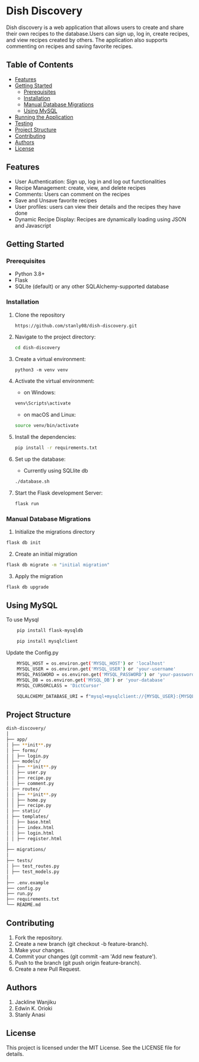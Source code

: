 # Dish Discovery

Dish discovery is a web application that allows users to create and share their own recipes to the database.Users can sign up, log in, create recipes, and view recipes created by others. The application also supports commenting on recipes and saving favorite recipes.

## Table of Contents

- [Features](#features)
- [Getting Started](#getting-started)
  - [Prerequisites](#prerequisites)
  - [Installation](#installation)
  - [Manual Database Migrations](#manual-database-migrations)
  - [Using MySQL](#using-mysql)
- [Running the Application](#running-the-application)
- [Testing](#testing)
- [Project Structure](#project-structure)
- [Contributing](#contributing)
- [Authors](#authors)
- [License](#license)

## Features

- User Authentication: Sign up, log in and log out functionalities
- Recipe Management: create, view, and delete recipes
- Comments: Users can comment on the recipes
- Save and Unsave favorite recipes
- User profiles: users can view their details and the recipes they have done
- Dynamic Recipe Display: Recipes are dynamically loading using JSON and Javascript

## Getting Started

### Prerequisites

- Python 3.8+
- Flask
- SQLite (default) or any other SQLAlchemy-supported database

### Installation

1. Clone the repository

   ```sh
   https://github.com/stanly08/dish-discovery.git
   ```

2. Navigate to the project directory:

   ```sh
   cd dish-discovery
   ```

3. Create a virtual environment:

   ```
   python3 -m venv venv
   ```

4. Activate the virtual environment:

   - on Windows:

   ```sh
   venv\Scripts\activate
   ```

   - on macOS and Linux:

   ```sh
   source venv/bin/activate
   ```

5. Install the dependencies:

   ```sh
   pip install -r requirements.txt
   ```

6. Set up the database:

   - Currently using SQLlite db

   ```sh
   ./database.sh
   ```

7. Start the Flask development Server:

   ```sh
   flask run
   ```

### Manual Database Migrations

1. Initialize the migrations directory

```sh
flask db init
```

2. Create an initial migration

```sh
flask db migrate -m "initial migration"
```

3. Apply the migration

```sh
flask db upgrade
```

## Using MySQL

To use Mysql

```sh
    pip install flask-mysqldb
```

```sh
    pip install mysqlclient
```

Update the Config.py

```sh
    MYSQL_HOST = os.environ.get('MYSQL_HOST') or 'localhost'
    MYSQL_USER = os.environ.get('MYSQL_USER') or 'your-username'
    MYSQL_PASSWORD = os.environ.get('MYSQL_PASSWORD') or 'your-password'
    MYSQL_DB = os.environ.get('MYSQL_DB') or 'your-database'
    MYSQL_CURSORCLASS = 'DictCursor'

    SQLALCHEMY_DATABASE_URI = f"mysql+mysqlclient://{MYSQL_USER}:{MYSQL_PASSWORD}@{MYSQL_HOST}/{MYSQL_DB}"
```

## Project Structure

```sh
dish-discovery/
│
├── app/
│ ├── **init**.py
│ ├── forms/
│ │ ├── login.py
│ ├── models/
│ │ ├── **init**.py
│ │ ├── user.py
│ │ ├── recipe.py
│ │ ├── comment.py
│ ├── routes/
│ │ ├── **init**.py
│ │ ├── home.py
│ │ ├── recipe.py
│ ├── static/
│ ├── templates/
│ │ ├── base.html
│ │ ├── index.html
│ │ ├── login.html
│ │ ├── register.html
│
├── migrations/
│
├── tests/
│ ├── test_routes.py
│ ├── test_models.py
│
├── .env.example
├── config.py
├── run.py
├── requirements.txt
└── README.md
```

## Contributing

1. Fork the repository.
2. Create a new branch (git checkout -b feature-branch).
3. Make your changes.
4. Commit your changes (git commit -am 'Add new feature').
5. Push to the branch (git push origin feature-branch).
6. Create a new Pull Request.

## Authors

1. Jackline Wanjiku
2. Edwin K. Orioki
3. Stanly Anasi

## License

This project is licensed under the MIT License.
See the LICENSE file for details.
